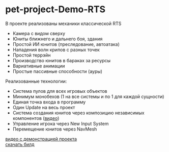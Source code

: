 # pet-project-Demo-RTS
В проекте реализованы механики классической RTS
- Камера с видом сверху
- Юниты ближнего и дальнего боя, здания
- Простой ИИ юнитов (преследование, автоатака)
- Нападения волн крипов с разных точек
- Простой террэйн
- Производство юнитов в бараках за ресурсы
- Вариативные анимации
- Простые пассивные способности (ауры)


Реализованные технологии:
- Система пулов для всех игровых объектов
- Минимум монобехов (1 на все системы и по 1 для каждой сущности)
- Единая точка входа в программу
- Один Update на весь проект
- Система создания юнитов через композицию независимых компонентов  ([видео](https://www.youtube.com/watch?v=0VdqKdy-UZU))
- Управление игрока через New Input System
- Перемещение юнитов через NavMesh

[видео с демонстрацией проекта](https://www.youtube.com/watch?v=K-fZKGflfZY&t=2s)  
[скачать билд](HanKit108/RTS_project)
